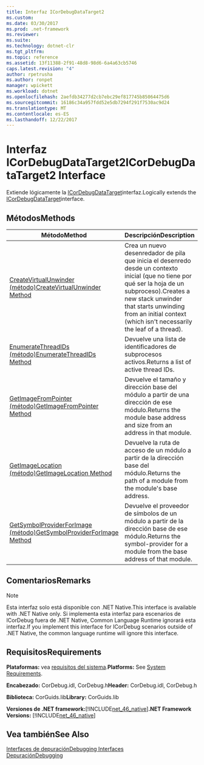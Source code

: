 ```yaml
---
title: Interfaz ICorDebugDataTarget2
ms.custom: 
ms.date: 03/30/2017
ms.prod: .net-framework
ms.reviewer: 
ms.suite: 
ms.technology: dotnet-clr
ms.tgt_pltfrm: 
ms.topic: reference
ms.assetid: 13f11388-2f91-48d8-98d6-6a4a63cb5746
caps.latest.revision: "4"
author: rpetrusha
ms.author: ronpet
manager: wpickett
ms.workload: dotnet
ms.openlocfilehash: 2aefdb34277d2cb7ebc29ef817745b85064475d6
ms.sourcegitcommit: 16186c34a957fdd52e5db7294f291f7530ac9d24
ms.translationtype: MT
ms.contentlocale: es-ES
ms.lasthandoff: 12/22/2017
---
```

# <a name="icordebugdatatarget2-interface"></a><span data-ttu-id="7c5f3-102">Interfaz ICorDebugDataTarget2</span><span class="sxs-lookup"><span data-stu-id="7c5f3-102">ICorDebugDataTarget2 Interface</span></span>
<span data-ttu-id="7c5f3-103">Extiende lógicamente la [ICorDebugDataTarget](../../../../docs/framework/unmanaged-api/debugging/icordebugdatatarget-interface.md)interfaz.</span><span class="sxs-lookup"><span data-stu-id="7c5f3-103">Logically extends the [ICorDebugDataTarget](../../../../docs/framework/unmanaged-api/debugging/icordebugdatatarget-interface.md)interface.</span></span>  
  
## <a name="methods"></a><span data-ttu-id="7c5f3-104">Métodos</span><span class="sxs-lookup"><span data-stu-id="7c5f3-104">Methods</span></span>  
  
|<span data-ttu-id="7c5f3-105">Método</span><span class="sxs-lookup"><span data-stu-id="7c5f3-105">Method</span></span>|<span data-ttu-id="7c5f3-106">Descripción</span><span class="sxs-lookup"><span data-stu-id="7c5f3-106">Description</span></span>|  
|------------|-----------------|  
|[<span data-ttu-id="7c5f3-107">CreateVirtualUnwinder (método)</span><span class="sxs-lookup"><span data-stu-id="7c5f3-107">CreateVirtualUnwinder Method</span></span>](../../../../docs/framework/unmanaged-api/debugging/icordebugdatatarget2-createvirtualunwinder-method.md)|<span data-ttu-id="7c5f3-108">Crea un nuevo desenredador de pila que inicia el desenredo desde un contexto inicial (que no tiene por qué ser la hoja de un subproceso).</span><span class="sxs-lookup"><span data-stu-id="7c5f3-108">Creates a new stack unwinder that starts unwinding from an initial context (which isn't necessarily the leaf of a thread).</span></span>|  
|[<span data-ttu-id="7c5f3-109">EnumerateThreadIDs (método)</span><span class="sxs-lookup"><span data-stu-id="7c5f3-109">EnumerateThreadIDs Method</span></span>](../../../../docs/framework/unmanaged-api/debugging/icordebugdatatarget2-enumeratethreadids-method.md)|<span data-ttu-id="7c5f3-110">Devuelve una lista de identificadores de subprocesos activos.</span><span class="sxs-lookup"><span data-stu-id="7c5f3-110">Returns a list of active thread IDs.</span></span>|  
|[<span data-ttu-id="7c5f3-111">GetImageFromPointer (método)</span><span class="sxs-lookup"><span data-stu-id="7c5f3-111">GetImageFromPointer Method</span></span>](../../../../docs/framework/unmanaged-api/debugging/icordebugdatatarget2-getimagefrompointer-method.md)|<span data-ttu-id="7c5f3-112">Devuelve el tamaño y dirección base del módulo a partir de una dirección de ese módulo.</span><span class="sxs-lookup"><span data-stu-id="7c5f3-112">Returns the module base address and size from an address in that module.</span></span>|  
|[<span data-ttu-id="7c5f3-113">GetImageLocation (método)</span><span class="sxs-lookup"><span data-stu-id="7c5f3-113">GetImageLocation Method</span></span>](../../../../docs/framework/unmanaged-api/debugging/icordebugdatatarget2-getimagelocation-method.md)|<span data-ttu-id="7c5f3-114">Devuelve la ruta de acceso de un módulo a partir de la dirección base del módulo.</span><span class="sxs-lookup"><span data-stu-id="7c5f3-114">Returns the path of a module from the module's base address.</span></span>|  
|[<span data-ttu-id="7c5f3-115">GetSymbolProviderForImage (método)</span><span class="sxs-lookup"><span data-stu-id="7c5f3-115">GetSymbolProviderForImage Method</span></span>](../../../../docs/framework/unmanaged-api/debugging/icordebugdatatarget2-getsymbolproviderforimage-method.md)|<span data-ttu-id="7c5f3-116">Devuelve el proveedor de símbolos de un módulo a partir de la dirección base de ese módulo.</span><span class="sxs-lookup"><span data-stu-id="7c5f3-116">Returns the symbol-provider for a module from the base address of that module.</span></span>|  
  
## <a name="remarks"></a><span data-ttu-id="7c5f3-117">Comentarios</span><span class="sxs-lookup"><span data-stu-id="7c5f3-117">Remarks</span></span>  
  
> [!NOTE]
>  <span data-ttu-id="7c5f3-118">Esta interfaz solo está disponible con .NET Native.</span><span class="sxs-lookup"><span data-stu-id="7c5f3-118">This interface is available with .NET Native only.</span></span> <span data-ttu-id="7c5f3-119">Si implementa esta interfaz para escenarios de ICorDebug fuera de .NET Native, Common Language Runtime ignorará esta interfaz.</span><span class="sxs-lookup"><span data-stu-id="7c5f3-119">If you implement this interface for ICorDebug scenarios outside of .NET Native, the common language runtime will ignore this interface.</span></span>  
  
## <a name="requirements"></a><span data-ttu-id="7c5f3-120">Requisitos</span><span class="sxs-lookup"><span data-stu-id="7c5f3-120">Requirements</span></span>  
 <span data-ttu-id="7c5f3-121">**Plataformas:** vea [requisitos del sistema](../../../../docs/framework/get-started/system-requirements.md).</span><span class="sxs-lookup"><span data-stu-id="7c5f3-121">**Platforms:** See [System Requirements](../../../../docs/framework/get-started/system-requirements.md).</span></span>  
  
 <span data-ttu-id="7c5f3-122">**Encabezado:** CorDebug.idl, CorDebug.h</span><span class="sxs-lookup"><span data-stu-id="7c5f3-122">**Header:** CorDebug.idl, CorDebug.h</span></span>  
  
 <span data-ttu-id="7c5f3-123">**Biblioteca:** CorGuids.lib</span><span class="sxs-lookup"><span data-stu-id="7c5f3-123">**Library:** CorGuids.lib</span></span>  
  
 <span data-ttu-id="7c5f3-124">**Versiones de .NET framework:**[!INCLUDE[net_46_native](../../../../includes/net-46-native-md.md)]</span><span class="sxs-lookup"><span data-stu-id="7c5f3-124">**.NET Framework Versions:** [!INCLUDE[net_46_native](../../../../includes/net-46-native-md.md)]</span></span>  
  
## <a name="see-also"></a><span data-ttu-id="7c5f3-125">Vea también</span><span class="sxs-lookup"><span data-stu-id="7c5f3-125">See Also</span></span>  
 [<span data-ttu-id="7c5f3-126">Interfaces de depuración</span><span class="sxs-lookup"><span data-stu-id="7c5f3-126">Debugging Interfaces</span></span>](../../../../docs/framework/unmanaged-api/debugging/debugging-interfaces.md)  
 [<span data-ttu-id="7c5f3-127">Depuración</span><span class="sxs-lookup"><span data-stu-id="7c5f3-127">Debugging</span></span>](../../../../docs/framework/unmanaged-api/debugging/index.md)
